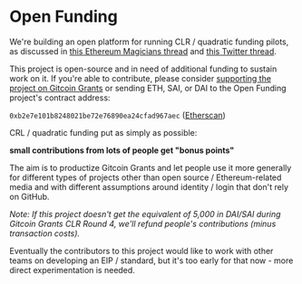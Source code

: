 # Open Funding

We're building an open platform for running CLR / quadratic funding pilots, as discussed in [this Ethereum Magicians thread](https://ethereum-magicians.org/t/identity-and-quadratic-funding-standards-to-help-fund-projects-and-commons/3835/5) and [this Twitter thread](https://twitter.com/paulcowgill/status/1203759229359853568).

This project is open-source and in need of additional funding to sustain work on it. If you're able to contribute, please consider [supporting the project on Gitcoin Grants](https://gitcoin.co/grants/230/open-funding) or sending ETH, SAI, or DAI to the Open Funding project's contract address:

`0xb2e7e101b8248021be72e76890ea24cfad967aec` ([Etherscan](https://etherscan.io/address/0xb2e7e101b8248021be72e76890ea24cfad967aec))

CRL / quadratic funding put as simply as possible:

**small contributions from lots of people get "bonus points"**

The aim is to productize Gitcoin Grants and let people use it more generally for different types of projects other than open source / Ethereum-related media and with different assumptions around identity / login that don't rely on GitHub.

*Note: If this project doesn't get the equivalent of 5,000 in DAI/SAI during Gitcoin Grants CLR Round 4, we'll refund people's contributions (minus transaction costs).*

Eventually the contributors to this project would like to work with other teams on developing an EIP / standard, but it's too early for that now - more direct experimentation is needed.
